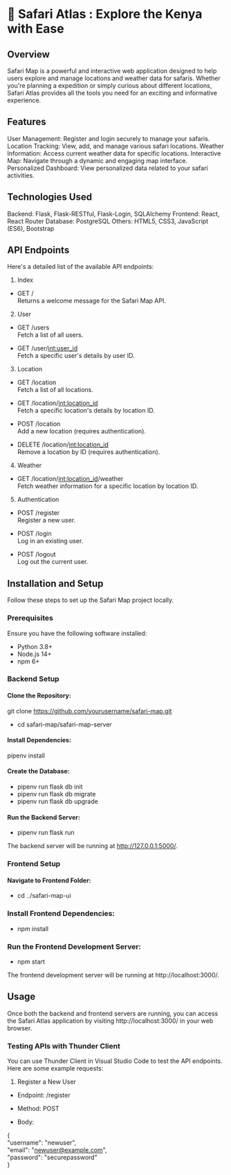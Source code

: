 

# 🦁  Safari Atlas : Explore the Kenya with Ease

## Overview
Safari Map is a powerful and interactive web application designed to help users explore and manage locations and weather data for safaris. Whether you're planning a expedition or simply curious about different locations, Safari Atlas provides all the tools you need for an exciting and informative experience.

## Features
User Management: Register and login securely to manage your safaris.
Location Tracking: View, add, and manage various safari locations.
Weather Information: Access current weather data for specific locations.
Interactive Map: Navigate through a dynamic and engaging map interface.
Personalized Dashboard: View personalized data related to your safari activities.

## Technologies Used
Backend: Flask, Flask-RESTful, Flask-Login, SQLAlchemy
Frontend: React, React Router
Database: PostgreSQL
Others: HTML5, CSS3, JavaScript (ES6), Bootstrap

## API Endpoints
Here's a detailed list of the available API endpoints:

1. Index
- GET /       
Returns a welcome message for the Safari Map API.
2. User
- GET /users  
Fetch a list of all users.  
 
- GET /user/<int:user_id>  
Fetch a specific user's details by user ID.

3. Location
- GET /location  
Fetch a list of all locations.

- GET /location/<int:location_id>  
Fetch a specific location's details by location ID.

- POST /location  
Add a new location (requires authentication).

- DELETE /location/<int:location_id>  
Remove a location by ID (requires authentication).

4. Weather
- GET /location/<int:location_id>/weather  
Fetch weather information for a specific location by location ID.

5. Authentication
- POST /register  
Register a new user.

- POST /login  
Log in an existing user.

- POST /logout  
Log out the current user.

## Installation and Setup
Follow these steps to set up the Safari Map project locally.

### Prerequisites
Ensure you have the following software installed:

- Python 3.8+
- Node.js 14+
- npm 6+

### Backend Setup

#### Clone the Repository:
git clone https://github.com/yourusername/safari-map.git  
- cd safari-map/safari-map-server

#### Install Dependencies:
pipenv install

#### Create the Database:
- pipenv run flask db init  
- pipenv run flask db migrate  
- pipenv run flask db upgrade

#### Run the Backend Server:
- pipenv run flask run  
  
The backend server will be running at http://127.0.0.1:5000/.

### Frontend Setup
#### Navigate to Frontend Folder:
- cd ../safari-map-ui


### Install Frontend Dependencies:
- npm install


### Run the Frontend Development Server:
- npm start


The frontend development server will be running at http://localhost:3000/.

## Usage
Once both the backend and frontend servers are running, you can access the Safari Atlas application by visiting http://localhost:3000/ in your web browser.

### Testing APIs with Thunder Client
You can use Thunder Client in Visual Studio Code to test the API endpoints. Here are some example requests:

1. Register a New User
- Endpoint: /register

- Method: POST

- Body:

 {  
  "username": "newuser",  
  "email": "newuser@example.com",  
  "password": "securepassword"  
}
